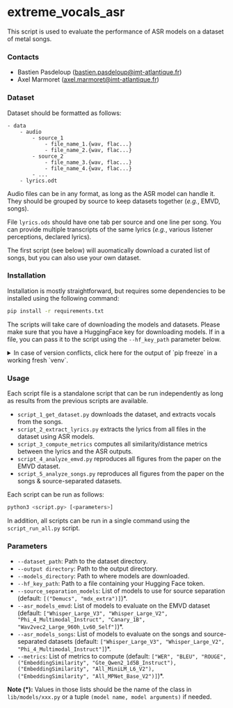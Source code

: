 # extreme_vocals_asr

This script is used to evaluate the performance of ASR models on a dataset of metal songs.

### Contacts

- Bastien Pasdeloup (bastien.pasdeloup@imt-atlantique.fr)
- Axel Marmoret (axel.marmoret@imt-atlantique.fr)

### Dataset

Dataset should be formatted as follows:
```
- data
    - audio
        - source_1
            - file_name_1.{wav, flac...}
            - file_name_2.{wav, flac...}
        - source_2
            - file_name_3.{wav, flac...}
            - file_name_4.{wav, flac...}
        - ...
    - lyrics.odt
```

Audio files can be in any format, as long as the ASR model can handle it.
They should be grouped by source to keep datasets together (*e.g.*, EMVD, songs).

File `lyrics.ods` should have one tab per source and one line per song.
You can provide multiple transcripts of the same lyrics (*e.g.*, various listener perceptions, declared lyrics).

The first script (see below) will auomatically download a curated list of songs, but you can also use your own dataset.

### Installation

Installation is mostly straightforward, but requires some dependencies to be installed using the following command:
```bash
pip install -r requirements.txt
```

The scripts will take care of downloading the models and datasets. Please make sure that you have a HuggingFace key for downloading models. If in a file, you can pass it to the script using the `--hf_key_path` parameter below.

<details>
<summary>In case of version conflicts, click here for the output of `pip freeze` in a working fresh `venv`.</summary>

```bash
absl-py==2.2.2
accelerate==1.6.0
aiohappyeyeballs==2.6.1
aiohttp==3.11.18
aiosignal==1.3.2
alembic==1.15.2
annotated-types==0.7.0
antlr4-python3-runtime==4.9.3
asttokens==3.0.0
attrs==25.3.0
audioread==3.0.1
backoff==2.2.1
braceexpand==0.1.7
certifi==2025.1.31
cffi==1.17.1
charset-normalizer==3.4.1
click==8.1.8
cloudpickle==3.1.1
colorlog==6.9.0
contourpy==1.3.2
cycler==0.12.1
cytoolz==1.0.1
datasets==3.5.0
decorator==5.2.1
defusedxml==0.7.1
demucs==4.0.1
dill==0.3.8
Distance==0.1.3
docker-pycreds==0.4.0
docopt==0.6.2
dora_search==0.1.12
editdistance==0.8.1
einops==0.8.1
evaluate==0.4.3
executing==2.2.0
fiddle==0.3.0
filelock==3.18.0
fonttools==4.57.0
frozenlist==1.6.0
fsspec==2024.12.0
future==1.0.0
g2p-en==2.1.0
gitdb==4.0.12
GitPython==3.1.44
graphviz==0.20.3
greenlet==3.2.1
grpcio==1.71.0
huggingface-hub==0.30.2
hydra-core==1.3.2
idna==3.10
inflect==7.5.0
intervaltree==3.1.0
ipython==9.1.0
ipython_pygments_lexers==1.1.1
jedi==0.19.2
Jinja2==3.1.6
jiwer==3.1.0
joblib==1.4.2
julius==0.2.7
kaldi-python-io==1.2.2
kaldiio==2.18.1
kaleido==0.2.1
kiwisolver==1.4.8
lameenc==1.8.1
lazy_loader==0.4
Levenshtein==0.27.1
lhotse==1.31.0
libcst==1.7.0
librosa==0.11.0
lightning==2.4.0
lightning-utilities==0.14.3
lilcom==1.8.1
llvmlite==0.44.0
loguru==0.7.3
Mako==1.3.10
Markdown==3.8
markdown-it-py==3.0.0
MarkupSafe==3.0.2
marshmallow==4.0.0
matplotlib==3.10.1
matplotlib-inline==0.1.7
mdurl==0.1.2
mediapy==1.1.6
more-itertools==10.7.0
mpmath==1.3.0
msgpack==1.1.0
multidict==6.4.3
multiprocess==0.70.16
narwhals==1.36.0
nemo-toolkit==2.2.1
networkx==3.4.2
nltk==3.9.1
numba==0.61.0
numpy==2.1.3
nvidia-cublas-cu12==12.6.4.1
nvidia-cuda-cupti-cu12==12.6.80
nvidia-cuda-nvrtc-cu12==12.6.77
nvidia-cuda-runtime-cu12==12.6.77
nvidia-cudnn-cu12==9.5.1.17
nvidia-cufft-cu12==11.3.0.4
nvidia-cufile-cu12==1.11.1.6
nvidia-curand-cu12==10.3.7.77
nvidia-cusolver-cu12==11.7.1.2
nvidia-cusparse-cu12==12.5.4.2
nvidia-cusparselt-cu12==0.6.3
nvidia-nccl-cu12==2.26.2
nvidia-nvjitlink-cu12==12.6.85
nvidia-nvtx-cu12==12.6.77
odfpy==1.4.1
omegaconf==2.3.0
onnx==1.17.0
openunmix==1.3.0
optuna==4.3.0
packaging==24.2
pandas==2.2.3
parso==0.8.4
peft==0.15.2
pexpect==4.9.0
pillow==11.2.1
plac==1.4.5
platformdirs==4.3.7
plotly==6.0.1
pooch==1.8.2
prompt_toolkit==3.0.51
propcache==0.3.1
protobuf==3.20.3
psutil==7.0.0
ptyprocess==0.7.0
pure_eval==0.2.3
pyannote.core==5.0.0
pyannote.database==5.1.3
pyannote.metrics==3.2.1
pyarrow==19.0.1
pybind11==2.13.6
pycparser==2.22
pydantic==2.11.3
pydantic_core==2.33.1
pydub==0.25.1
Pygments==2.19.1
pyloudnorm==0.1.1
pyparsing==3.2.3
python-dateutil==2.9.0.post0
pytorch-lightning==2.5.1
pytz==2025.2
PyYAML==6.0.2
RapidFuzz==3.13.0
regex==2024.11.6
requests==2.32.3
resampy==0.4.3
retrying==1.3.4
rich==14.0.0
rouge==1.0.1
ruamel.yaml==0.18.10
ruamel.yaml.clib==0.2.12
sacremoses==0.1.1
safetensors==0.5.3
scikit-learn==1.6.1
scipy==1.15.2
sentencepiece==0.2.0
sentry-sdk==2.26.1
setproctitle==1.3.5
setuptools==79.0.0
shellingham==1.5.4
six==1.17.0
smmap==5.0.2
sortedcontainers==2.4.0
soundfile==0.13.1
sox==1.5.0
soxr==0.5.0.post1
SQLAlchemy==2.0.40
stack-data==0.6.3
submitit==1.5.2
sympy==1.13.3
tabulate==0.9.0
tensorboard==2.19.0
tensorboard-data-server==0.7.2
termcolor==3.0.1
text-unidecode==1.3
texterrors==0.5.1
threadpoolctl==3.6.0
tokenizers==0.21.1
toolz==1.0.0
torch==2.7.0
torchaudio==2.7.0
torchmetrics==1.7.1
torchvision==0.22.0
tqdm==4.67.1
traitlets==5.14.3
transformers==4.48.3
treetable==0.2.5
triton==3.3.0
typeguard==4.4.2
typer==0.15.2
typing-inspection==0.4.0
typing_extensions==4.13.2
tzdata==2025.2
urllib3==2.4.0
wandb==0.19.10
wcwidth==0.2.13
webdataset==0.2.111
Werkzeug==3.1.3
wget==3.2
wrapt==1.17.2
xxhash==3.5.0
yarl==1.20.0
yt-dlp==2025.3.31
```

</details>

### Usage

Each script file is a standalone script that can be run independently as long as results from the previous scripts are available.

- `script_1_get_dataset.py` downloads the dataset, and extracts vocals from the songs.
- `script_2_extract_lyrics.py` extracts the lyrics from all files in the dataset using ASR models.
- `script_3_compute_metrics` computes all similarity/distance metrics between the lyrics and the ASR outputs. 
- `script_4_analyze_emvd.py` reproduces all figures from the paper on the EMVD dataset.
- `script_5_analyze_songs.py` reproduces all figures from the paper on the songs & source-separated datasets.

Each script can be run as follows:
```bash
python3 <script.py> [<parameters>]
```

In addition, all scripts can be run in a single command using the `script_run_all.py` script.

### Parameters

- `--dataset_path`: Path to the dataset directory.
- `--output directory`: Path to the output directory.
- `--models_directory`: Path to where models are downloaded.
- `--hf_key_path`: Path to a file containing your Hugging Face token.
- `--source_separation_models`: List of models to use for source separation (default: `[("Demucs", "mdx_extra")]`)*.
- `--asr_models_emvd`: List of models to evaluate on the EMVD dataset (default: `["Whisper_Large_V3", "Whisper_Large_V2", "Phi_4_Multimodal_Instruct", "Canary_1B", "Wav2vec2_Large_960h_Lv60_Self"]`)*.
- `--asr_models_songs`: List of models to evaluate on the songs and source-separated datasets (default: `["Whisper_Large_V3", "Whisper_Large_V2", "Phi_4_Multimodal_Instruct"]`)*. 
- `--metrics`: List of metrics to compute (default: `["WER", "BLEU", "ROUGE", ("EmbeddingSimilarity", "Gte_Qwen2_1d5B_Instruct"), ("EmbeddingSimilarity", "All_MiniLM_L6_V2"), ("EmbeddingSimilarity", "All_MPNet_Base_V2")]`)*.

**Note (*):** Values in those lists should be the name of the class in `lib/models/xxx.py` or a tuple `(model name, model arguments)` if needed.